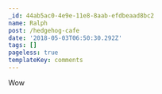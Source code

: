 ```yaml
---
_id: 44ab5ac0-4e9e-11e8-8aab-efdbeaad8bc2
name: Ralph
post: /hedgehog-cafe
date: '2018-05-03T06:50:30.292Z'
tags: []
pageless: true
templateKey: comments
---
```

Wow

